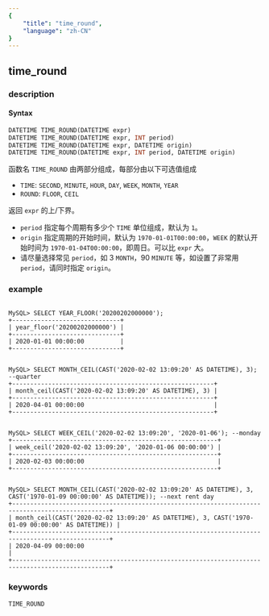 ```yaml
---
{
    "title": "time_round",
    "language": "zh-CN"
}
---
```


<!-- 
Licensed to the Apache Software Foundation (ASF) under one
or more contributor license agreements.  See the NOTICE file
distributed with this work for additional information
regarding copyright ownership.  The ASF licenses this file
to you under the Apache License, Version 2.0 (the
"License"); you may not use this file except in compliance
with the License.  You may obtain a copy of the License at

  http://www.apache.org/licenses/LICENSE-2.0

Unless required by applicable law or agreed to in writing,
software distributed under the License is distributed on an
"AS IS" BASIS, WITHOUT WARRANTIES OR CONDITIONS OF ANY
KIND, either express or implied.  See the License for the
specific language governing permissions and limitations
under the License.
-->

## time_round
### description
#### Syntax

```sql
DATETIME TIME_ROUND(DATETIME expr)
DATETIME TIME_ROUND(DATETIME expr, INT period)
DATETIME TIME_ROUND(DATETIME expr, DATETIME origin)
DATETIME TIME_ROUND(DATETIME expr, INT period, DATETIME origin)
```

函数名 `TIME_ROUND` 由两部分组成，每部分由以下可选值组成
- `TIME`: `SECOND`, `MINUTE`, `HOUR`, `DAY`, `WEEK`, `MONTH`, `YEAR`
- `ROUND`: `FLOOR`, `CEIL`

返回 `expr` 的上/下界。

- `period` 指定每个周期有多少个 `TIME` 单位组成，默认为 `1`。
- `origin` 指定周期的开始时间，默认为 `1970-01-01T00:00:00`，`WEEK` 的默认开始时间为 `1970-01-04T00:00:00`，即周日。可以比 `expr` 大。
- 请尽量选择常见 `period`，如 3 `MONTH`，90 `MINUTE` 等，如设置了非常用 `period`，请同时指定 `origin`。

### example

```

MySQL> SELECT YEAR_FLOOR('20200202000000');
+------------------------------+
| year_floor('20200202000000') |
+------------------------------+
| 2020-01-01 00:00:00          |
+------------------------------+


MySQL> SELECT MONTH_CEIL(CAST('2020-02-02 13:09:20' AS DATETIME), 3); --quarter
+--------------------------------------------------------+
| month_ceil(CAST('2020-02-02 13:09:20' AS DATETIME), 3) |
+--------------------------------------------------------+
| 2020-04-01 00:00:00                                    |
+--------------------------------------------------------+


MySQL> SELECT WEEK_CEIL('2020-02-02 13:09:20', '2020-01-06'); --monday
+---------------------------------------------------------+
| week_ceil('2020-02-02 13:09:20', '2020-01-06 00:00:00') |
+---------------------------------------------------------+
| 2020-02-03 00:00:00                                     |
+---------------------------------------------------------+


MySQL> SELECT MONTH_CEIL(CAST('2020-02-02 13:09:20' AS DATETIME), 3, CAST('1970-01-09 00:00:00' AS DATETIME)); --next rent day
+-------------------------------------------------------------------------------------------------+
| month_ceil(CAST('2020-02-02 13:09:20' AS DATETIME), 3, CAST('1970-01-09 00:00:00' AS DATETIME)) |
+-------------------------------------------------------------------------------------------------+
| 2020-04-09 00:00:00                                                                             |
+-------------------------------------------------------------------------------------------------+

```
### keywords
    TIME_ROUND
